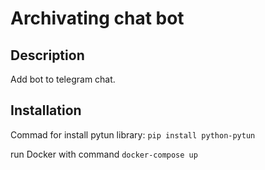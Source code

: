 # Archivating chat bot

## Description

Add bot to telegram chat.

## Installation

Commad for install pytun library: `pip install python-pytun`

run Docker with command `docker-compose up`
